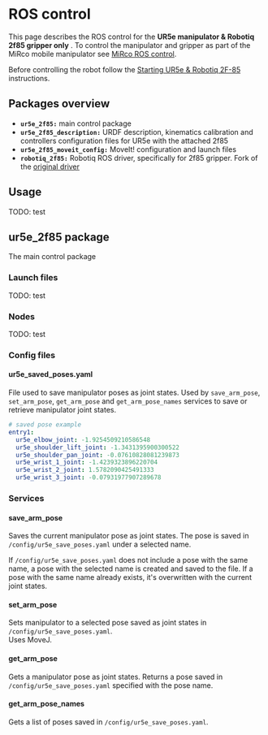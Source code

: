 # ROS control
This page describes the ROS control for the **UR5e manipulator & Robotiq 2f85 gripper only** . To control the manipulator and gripper as part of the MiRco mobile manipulator see [MiRco ROS control](../MiRco/mirco_ros_control.md).  

Before controlling the robot follow the [Starting UR5e & Robotiq 2F-85](./ur_2f85_start.md) instructions.

## Packages overview
- **`ur5e_2f85:`** main control package
- **`ur5e_2f85_description:`** URDF description, kinematics calibration and controllers configuration files for UR5e with the attached 2f85
- **`ur5e_2f85_moveit_config:`** MoveIt! configuration and launch files
- **`robotiq_2f85:`** Robotiq ROS driver, specifically for 2f85 gripper. Fork of the [original driver](https://github.com/TAMS-Group/robotiq) 

## Usage
TODO: test

## ur5e_2f85 package
The main control package

### Launch files
TODO: test

### Nodes
TODO: test

### Config files
#### ur5e_saved_poses.yaml
File used to save manipulator poses as joint states. Used by `save_arm_pose`, `set_arm_pose`, `get_arm_pose` and `get_arm_pose_names` services to save or retrieve manipulator joint states.

```yaml
# saved pose example
entry1:
  ur5e_elbow_joint: -1.9254509210586548
  ur5e_shoulder_lift_joint: -1.3431395900300522
  ur5e_shoulder_pan_joint: -0.07610828081239873
  ur5e_wrist_1_joint: -1.4239323896220704
  ur5e_wrist_2_joint: 1.5782090425491333
  ur5e_wrist_3_joint: -0.07931977907289678
```

### Services
#### save_arm_pose
Saves the current manipulator pose as joint states. The pose is saved in `/config/ur5e_save_poses.yaml` under a selected name.

If `/config/ur5e_save_poses.yaml` does not include a pose with the same name, a pose with the selected name is created and saved to the file. If a pose with the same name already exists, it's overwritten with the current joint states.

#### set_arm_pose
Sets manipulator to a selected pose saved as joint states in `/config/ur5e_save_poses.yaml`.  
Uses MoveJ.

#### get_arm_pose
Gets a manipulator pose as joint states. Returns a pose saved in `/config/ur5e_save_poses.yaml` specified with the pose name.

#### get_arm_pose_names
Gets a list of poses saved in `/config/ur5e_save_poses.yaml`.